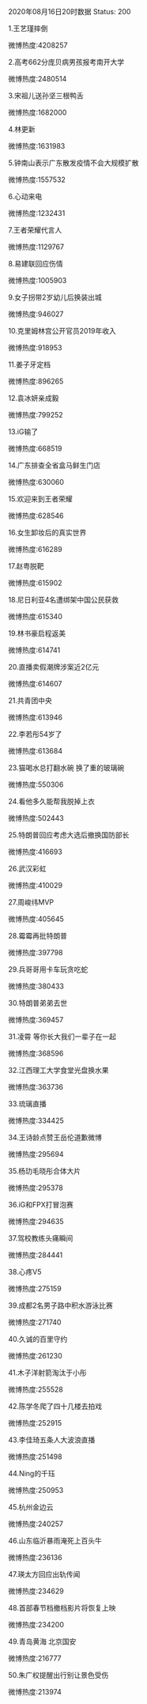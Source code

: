 2020年08月16日20时数据
Status: 200

1.王艺瑾摔倒

微博热度:4208257

2.高考662分庞贝病男孩报考南开大学

微博热度:2480514

3.宋祖儿送孙坚三根鸭舌

微博热度:1682000

4.林更新

微博热度:1631983

5.钟南山表示广东散发疫情不会大规模扩散

微博热度:1557532

6.心动来电

微博热度:1232431

7.王者荣耀代言人

微博热度:1129767

8.易建联回应伤情

微博热度:1005903

9.女子拐带2岁幼儿后换装出城

微博热度:946027

10.克里姆林宫公开官员2019年收入

微博热度:918953

11.姜子牙定档

微博热度:896265

12.袁冰妍亲成毅

微博热度:799252

13.iG输了

微博热度:668519

14.广东排查全省盒马鲜生门店

微博热度:630060

15.欢迎来到王者荣耀

微博热度:628546

16.女生卸妆后的真实世界

微博热度:616289

17.赵粤脱靶

微博热度:615902

18.尼日利亚4名遭绑架中国公民获救

微博热度:615340

19.林书豪启程返美

微博热度:614741

20.直播卖假潮牌涉案近2亿元

微博热度:614607

21.共青团中央

微博热度:613946

22.李若彤54岁了

微博热度:613684

23.猫喝水总打翻水碗 换了重的玻璃碗

微博热度:550306

24.看他多久能帮我脱掉上衣

微博热度:502443

25.特朗普回应考虑大选后撤换国防部长

微博热度:416693

26.武汉彩虹

微博热度:410029

27.周峻纬MVP

微博热度:405645

28.霉霉再批特朗普

微博热度:397798

29.兵哥哥用卡车玩贪吃蛇

微博热度:380433

30.特朗普弟弟去世

微博热度:369457

31.凌霄 等你长大我们一辈子在一起

微博热度:368596

32.江西理工大学食堂光盘换水果

微博热度:363736

33.琉璃直播

微博热度:334425

34.王诗龄点赞王岳伦道歉微博

微博热度:295694

35.杨玏毛晓彤合体大片

微博热度:295378

36.iG和FPX打冒泡赛

微博热度:294635

37.驾校教练头痛瞬间

微博热度:284441

38.心疼V5

微博热度:275159

39.成都2名男子路中积水游泳比赛

微博热度:271740

40.久诚的百里守约

微博热度:261230

41.木子洋射箭淘汰于小彤

微博热度:255528

42.陈学冬爬了四十几楼去拍戏

微博热度:252915

43.李佳琦五条人大波浪直播

微博热度:251498

44.Ning的千珏

微博热度:250953

45.杭州金边云

微博热度:240257

46.山东临沂暴雨淹死上百头牛

微博热度:236136

47.瑛太方回应出轨传闻

微博热度:234629

48.首部春节档撤档影片将恢复上映

微博热度:234200

49.青岛黄海 北京国安

微博热度:216777

50.朱广权提醒出行别让景色受伤

微博热度:213974

